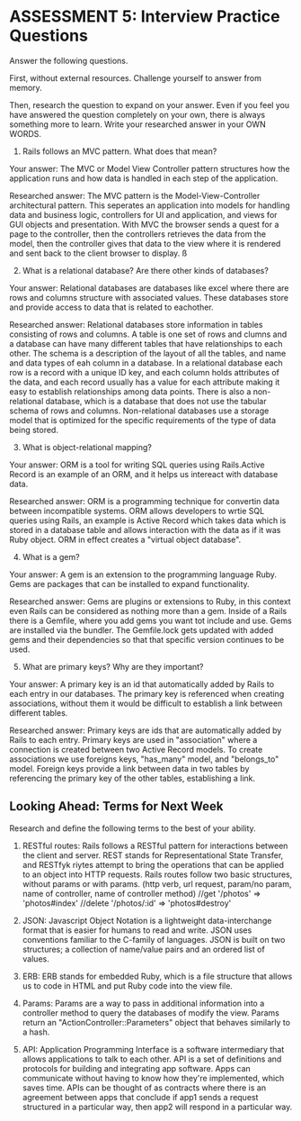 # ASSESSMENT 5: Interview Practice Questions
Answer the following questions.

First, without external resources. Challenge yourself to answer from memory.

Then, research the question to expand on your answer. Even if you feel you have answered the question completely on your own, there is always something more to learn. Write your researched answer in your OWN WORDS.

1. Rails follows an MVC pattern. What does that mean?

  Your answer: The MVC or Model View Controller pattern structures how the application runs and how data is handled in each step of the application.

  Researched answer: The MVC pattern is the Model-View-Controller architectural pattern. This seperates an application into models for handling data and business logic, controllers for UI and application, and views for GUI objects and presentation. With MVC the browser sends a quest for a page to the controller, then the controllers retrieves the data from the model, then the controller gives that data to the view where it is rendered and sent back to the client browser to display. 
ß


2. What is a relational database? Are there other kinds of databases?

  Your answer: Relational databases are databases like excel where there are rows and columns structure with associated values. These databases store and provide access to data that is related to eachother. 

  Researched answer: Relational databases store information in tables consisting of rows and columns. A table is one set of rows and clumns and a database can have many different tables that have relationships to each other. The schema is a description of the layout of all the tables, and name and data types of eah column in a database. In a relational database each row is a record with a unique ID key, and each column holds attributes of the data, and each record usually has a value for each attribute making it easy to establish relationships among data points. 
  There is also a non-relational database, which is a database that does not use the tabular schema of rows and columns. Non-relational databases use a storage model that is optimized for the specific requirements of the type of data being stored.


3. What is object-relational mapping?

  Your answer: ORM is a tool for writing SQL queries using Rails.Active Record is an example of an ORM, and it helps us intereact with database data. 

  Researched answer: ORM is a programming technique for convertin data between incompatible systems. ORM allows developers to wrtie SQL queries using Rails, an example is Active Record which takes data which is stored in a database table and allows interaction with the data as if it was Ruby object. ORM in effect creates a "virtual object database". 



4. What is a gem?

  Your answer: A gem is an extension to the programming language Ruby. Gems are packages that can be installed to expand functionality. 

  Researched answer:
Gems are plugins or extensions to Ruby, in this context even Rails can be considered as nothing more than a gem. Inside of a Rails there is a Gemfile, where you add gems you want tot include and use. Gems are installed via the 
bundler. The Gemfile.lock gets updated with added gems and their dependencies so that that specific version continues to be used. 

5. What are primary keys? Why are they important?

  Your answer: A primary key is an id that automatically added by Rails to each entry in our databases. The primary key is referenced when creating associations, without them it would be difficult to establish a link between different tables. 

  Researched answer:
Primary keys are ids that are automatically added by Rails to each entry. Primary keys are used in "association" where a connection is created between two Active Record models. To create associations we use foreigns keys, "has_many" model, and "belongs_to" model. Foreign keys provide a link between data in two tables by referencing the primary key of the other tables, establishing a link.


## Looking Ahead: Terms for Next Week
Research and define the following terms to the best of your ability.

1. RESTful routes: Rails follows a RESTful pattern for interactions between the client and server. REST stands for Representational State Transfer, and RESTfyk riytes attempt to bring the operations that can be applied to an object into HTTP requests. Rails routes follow two basic structures, without params or with params. (http verb, url request, param/no param, name of controller, name of controller method)
//get '/photos' => 'photos#index'
//delete '/photos/:id' => 'photos#destroy'


2. JSON: Javascript Object Notation is a lightweight data-interchange format that is easier for humans to read and write. JSON uses conventions familiar to the C-family of languages. JSON is built on two structures; a collection of name/value pairs and an ordered list of values. 

3. ERB: ERB stands for embedded Ruby, which is a file structure that allows us to code in HTML and put Ruby code into the view file. 

4. Params: Params are a way to pass in additional information into a controller method to query the databases of modify the view. Params return an "ActionController::Parameters" object that behaves similarly to a hash.  

5. API: Application Programming Interface is a software intermediary that allows applications to talk to each other. API is a set of definitions and protocols for building and integrating app software. Apps can communicate without having to know how they're implemented, which saves time. APIs can be thought of as contracts where there is an agreement between apps that conclude if app1 sends a request structured in a particular way, then app2 will respond in a particular way. 
